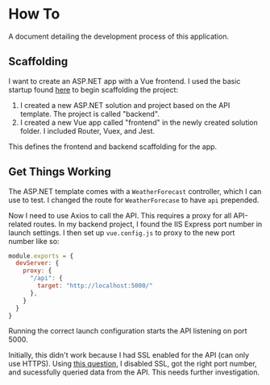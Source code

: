 # How To

A document detailing the development process of this application.

## Scaffolding

I want to create an ASP.NET app with a Vue frontend. I used the basic startup found [here](https://developer.okta.com/blog/2018/08/27/build-crud-app-vuejs-netcore) to begin scaffolding the project:
1. I created a new ASP.NET solution and project based on the API template. The project is called "backend".
2. I created a new Vue app called "frontend" in the newly created solution folder. I included Router, Vuex, and Jest.
   
This defines the frontend and backend scaffolding for the app.

## Get Things Working

The ASP.NET template comes with a `WeatherForecast` controller, which I can use to test. I changed the route for `WeatherForecase` to have `api` prepended.

Now I need to use Axios to call the API. This requires a proxy for all API-related routes. In my backend project, I found the IIS Express port number in launch settings. I then set up `vue.config.js` to proxy to the new port number like so:

```js
module.exports = {
  devServer: {
    proxy: {
      "/api": {
        target: "http://localhost:5000/"
      },
    }
  }
}
```

Running the correct launch configuration starts the API listening on port 5000.

Initially, this didn't work because I had SSL enabled for the API (can only use HTTPS). Using [this question](https://stackoverflow.com/questions/46507029/how-to-disable-https-in-visual-studio-2017-web-proj-asp-net-core-2-0/46507122), I disabled SSL, got the right port number, and sucessfully queried data from the API. This needs further investigation.

